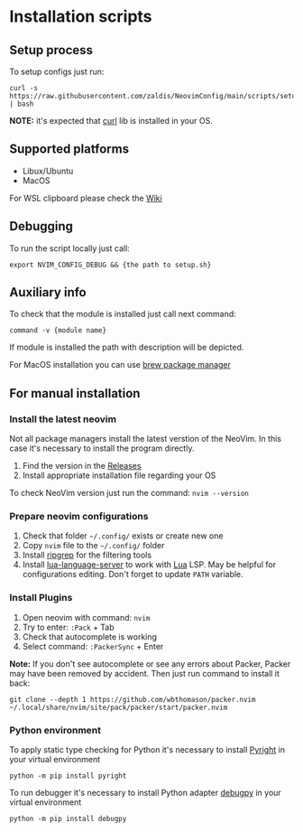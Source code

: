 # Installation scripts

## Setup process

To setup configs just run:

```shell
curl -s https://raw.githubusercontent.com/zaldis/NeovimConfig/main/scripts/setup.sh | bash
```

**NOTE:** it's expected that [curl](https://curl.se/) lib is installed in your OS.


## Supported platforms

- Libux/Ubuntu
- MacOS 

For WSL clipboard please check the [Wiki](https://github.com/neovim/neovim/wiki/FAQ#how-to-use-the-windows-clipboard-from-wsl)


## Debugging

To run the script locally just call:

```shell
export NVIM_CONFIG_DEBUG && {the path to setup.sh}
```


## Auxiliary info

To check that the module is installed just call next command:

```shell
command -v {module name}
```

If module is installed the path with description will be depicted.

For MacOS installation you can use [brew package manager](https://formulae.brew.sh/formula/coreutils)


## For manual installation

### Install the latest neovim

Not all package managers install the latest verstion of the NeoVim. In this case it's necessary to install the program directly.

1. Find the version in the [Releases](https://github.com/neovim/neovim/releases)
2. Install appropriate installation file regarding your OS

To check NeoVim version just run the command: `nvim --version`

### Prepare neovim configurations

1. Check that folder `~/.config/` exists or create new one
2. Copy `nvim` file to the `~/.config/` folder
3. Install [ripgrep](https://github.com/BurntSushi/ripgrep) for the filtering tools
4. Install [lua-language-server](https://github.com/sumneko/lua-language-server/wiki/Getting-Started) to work with [Lua](https://www.lua.org/) LSP. May be helpful for configurations editing. Don't forget to update `PATH` variable.

### Install Plugins

1. Open neovim with command: `nvim`
2. Try to enter: `:Pack` + Tab
3. Check that autocomplete is working
4. Select command: `:PackerSync` + Enter

**Note:** If you don't see autocomplete or see any errors about Packer, Packer may have been removed by accident. Then just run command to install it back:
```shell
git clone --depth 1 https://github.com/wbthomason/packer.nvim ~/.local/share/nvim/site/pack/packer/start/packer.nvim
```

### Python environment

To apply static type checking for Python it's necessary to install [Pyright](https://pypi.org/project/pyright/) in your virtual environment

```shell
python -m pip install pyright
```

To run debugger it's necessary to install Python adapter [debugpy](https://github.com/microsoft/debugpy/) in your virtual environment

```shell
python -m pip install debugpy
```
